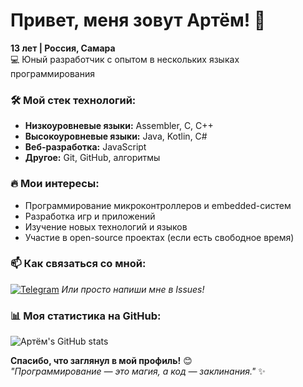 # Привет, меня зовут Артём! 👋

**13 лет | Россия, Самара**  
💻 Юный разработчик с опытом в нескольких языках программирования  

### 🛠️ Мой стек технологий:
- **Низкоуровневые языки:** Assembler, C, C++
- **Высокоуровневые языки:** Java, Kotlin, C#
- **Веб-разработка:** JavaScript
- **Другое:** Git, GitHub, алгоритмы

### 🔥 Мои интересы:
- Программирование микроконтроллеров и embedded-систем
- Разработка игр и приложений
- Изучение новых технологий и языков
- Участие в open-source проектах (если есть свободное время)

### 📫 Как связаться со мной:
[![Telegram](https://img.shields.io/badge/-Telegram-0088cc?style=flat-square&logo=Telegram&logoColor=white)](https://t.me/mrwindius)
*Или просто напиши мне в Issues!*

### 📊 Моя статистика на GitHub:
<!-- Если хочешь, можешь добавить статистику с https://github.com/anuraghazra/github-readme-stats -->
![Артём's GitHub stats](https://github-readme-stats.vercel.app/api?username=mrwindius&show_icons=true&theme=radical)

**Спасибо, что заглянул в мой профиль!** 😊  
*"Программирование — это магия, а код — заклинания."* ✨
